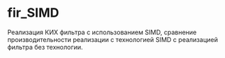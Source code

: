 # fir_SIMD
Реализация КИХ фильтра с использованием SIMD, сравнение производительности реализации с технологией SIMD с реализацией фильтра без технологии.
